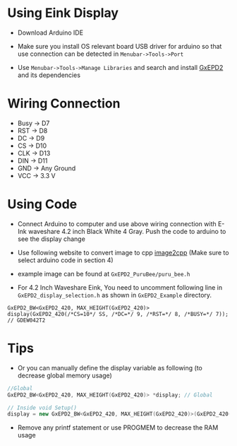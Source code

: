 # Using Eink Display

- Download Arduino IDE

- Make sure you install OS relevant board USB driver for arduino so that use connection can be detected in `Menubar->Tools->Port`

- Use `Menubar->Tools->Manage Libraries` and search and install [GxEPD2](https://github.com/ZinggJM/GxEPD2) and its dependencies

# Wiring Connection

- Busy -> D7
- RST -> D8
- DC -> D9
- CS -> D10
- CLK -> D13
- DIN -> D11
- GND -> Any Ground
- VCC -> 3.3 V


# Using Code

- Connect Arduino to computer and use above wiring connection with E-Ink waveshare 4.2 inch Black White 4 Gray. Push the code to arduino to see the display change

- Use following website to convert image to cpp [image2cpp](https://javl.github.io/image2cpp/`) (Make sure to select arduino code in section 4)

- example image can be found at `GxEPD2_PuruBee/puru_bee.h`

- For 4.2 Inch Waveshare Eink, You need to uncomment following line in `GxEPD2_display_selection.h` as shown in `GxEPD2_Example` directory.
```
GxEPD2_BW<GxEPD2_420, MAX_HEIGHT(GxEPD2_420)> display(GxEPD2_420(/*CS=10*/ SS, /*DC=*/ 9, /*RST=*/ 8, /*BUSY=*/ 7)); // GDEW042T2
```

# Tips

- Or you can manually define the display variable as following (to decrease global memory usage)
```cpp
//Global
GxEPD2_BW<GxEPD2_420, MAX_HEIGHT(GxEPD2_420)> *display; // Global

// Inside void Setup()
display = new GxEPD2_BW<GxEPD2_420, MAX_HEIGHT(GxEPD2_420)>(GxEPD2_420(/*CS=10*/ SS, /*DC=*/ 9, /*RST=*/ 8, /*BUSY=*/ 7));
```

- Remove any printf statement or use PROGMEM to decrease the RAM usage